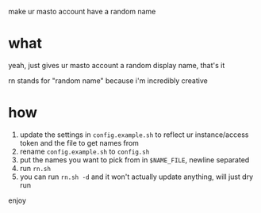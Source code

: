 make ur masto account have a random name

# what

yeah, just gives ur masto account a random display name, that's it

rn stands for "random name" because i'm incredibly creative

# how

1. update the settings in `config.example.sh` to reflect ur instance/access token and the file to get names from
2. rename `config.example.sh` to `config.sh`
3. put the names you want to pick from in `$NAME_FILE`, newline separated
4. run `rn.sh`
5. you can run `rn.sh -d` and it won't actually update anything, will just dry run

enjoy